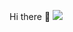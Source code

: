 Hi there 👋
<img src = "https://pbs.twimg.com/profile_images/1321173270574583808/KxSL102m_400x400.jpg">
